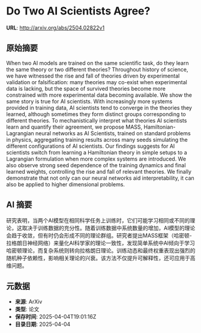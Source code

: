 # Do Two AI Scientists Agree?

**URL**: http://arxiv.org/abs/2504.02822v1

## 原始摘要

When two AI models are trained on the same scientific task, do they learn the
same theory or two different theories? Throughout history of science, we have
witnessed the rise and fall of theories driven by experimental validation or
falsification: many theories may co-exist when experimental data is lacking,
but the space of survived theories become more constrained with more
experimental data becoming available. We show the same story is true for AI
scientists. With increasingly more systems provided in training data, AI
scientists tend to converge in the theories they learned, although sometimes
they form distinct groups corresponding to different theories. To
mechanistically interpret what theories AI scientists learn and quantify their
agreement, we propose MASS, Hamiltonian-Lagrangian neural networks as AI
Scientists, trained on standard problems in physics, aggregating training
results across many seeds simulating the different configurations of AI
scientists. Our findings suggests for AI scientists switch from learning a
Hamiltonian theory in simple setups to a Lagrangian formulation when more
complex systems are introduced. We also observe strong seed dependence of the
training dynamics and final learned weights, controlling the rise and fall of
relevant theories. We finally demonstrate that not only can our neural networks
aid interpretability, it can also be applied to higher dimensional problems.


## AI 摘要

研究表明，当两个AI模型在相同科学任务上训练时，它们可能学习相同或不同的理论，这取决于训练数据的充分性。随着训练数据中系统数量的增加，AI模型的理论会趋于收敛，但有时仍会形成不同的理论群组。研究者提出MASS框架（哈密顿-拉格朗日神经网络）来量化AI科学家的理论一致性，发现简单系统中AI倾向于学习哈密顿理论，而复杂系统则转向拉格朗日理论。训练动态和最终权重表现出强烈的随机种子依赖性，影响相关理论的兴衰。该方法不仅提升可解释性，还可应用于高维问题。

## 元数据

- **来源**: ArXiv
- **类型**: 论文
- **保存时间**: 2025-04-04T19:01:16Z
- **目录日期**: 2025-04-04
